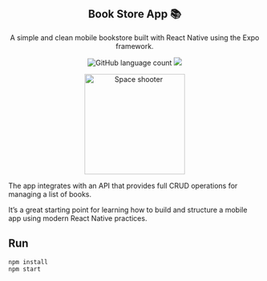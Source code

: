 <h2 align="center">
    Book Store App 📚
</h2>

<p align="center">
  A simple and clean mobile bookstore built with React Native using the Expo framework.
</p>

<p align="center">
  <img alt="GitHub language count" src="https://img.shields.io/github/languages/top/marismar/book-store?color=brightgreen" />
  <a href="https://www.linkedin.com/in/marismar/">
    <img src="https://img.shields.io/badge/linkedin-marismar-blue?logo=linkedin"/>
  </a>
</p>

<p align="center">
    <img alt="Space shooter" src=".github/book_store.gif" width="200px" />
</p>

The app integrates with an API that provides full CRUD operations for managing a list of books.

It’s a great starting point for learning how to build and structure a mobile app using modern React Native practices.

## Run

```
npm install
npm start
```
